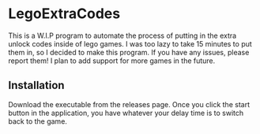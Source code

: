 # LegoExtraCodes  
This is a W.I.P program to automate the process of putting in the extra unlock codes inside of lego games. I was too lazy to take 15 minutes to put them in, so I decided to make this program. If you have any issues, please report them! I plan to add support for more games in the future. 

## Installation 
Download the executable from the releases page. Once you click the start button in the application, you have whatever your delay time is to switch back to the game.
